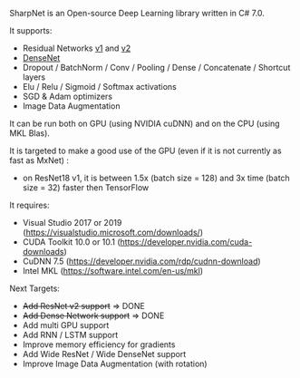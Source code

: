 SharpNet is an Open-source Deep Learning library written in C# 7.0.

It supports:
 - Residual Networks [v1](https://arxiv.org/pdf/1512.03385.pdf) and [v2](https://arxiv.org/pdf/1603.05027.pdf)
 - [DenseNet](https://arxiv.org/pdf/1608.06993.pdf)
 - Dropout / BatchNorm / Conv / Pooling / Dense / Concatenate / Shortcut layers
 - Elu / Relu / Sigmoid / Softmax activations
 - SGD & Adam optimizers
 - Image Data Augmentation
 
It can be run both on GPU (using NVIDIA cuDNN) and on the CPU (using MKL Blas).

It is targeted to make a good use of the GPU (even if it is not currently as fast as MxNet) :
 - on ResNet18 v1, it is between 1.5x (batch size = 128) and 3x time (batch size = 32) faster then TensorFlow

It requires:
- Visual Studio 2017 or 2019 (https://visualstudio.microsoft.com/downloads/)
- CUDA Toolkit 10.0 or 10.1 (https://developer.nvidia.com/cuda-downloads)
- CuDNN 7.5 (https://developer.nvidia.com/rdp/cudnn-download)
- Intel MKL (https://software.intel.com/en-us/mkl)

Next Targets:
- ~~Add ResNet v2 support~~ => DONE
- ~~Add Dense Network support~~ => DONE
- Add multi GPU support
 - Add RNN / LSTM support
 - Improve memory efficiency for gradients
 - Add Wide ResNet / Wide DenseNet support
 - Improve Image Data Augmentation (with rotation)
